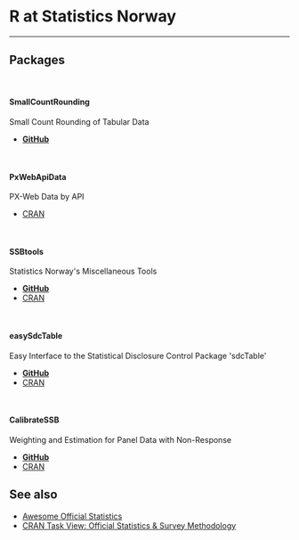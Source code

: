 
# R at Statistics Norway
*****

## Packages 

&nbsp;


#### SmallCountRounding
Small Count Rounding of Tabular Data

- [**GitHub**](https://github.com/statisticsnorway/SmallCountRounding) 


&nbsp;


#### PxWebApiData 
PX-Web Data by API 


- [CRAN](https://CRAN.R-project.org/package=PxWebApiData)

&nbsp;

#### SSBtools 
Statistics Norway's Miscellaneous Tools

- [**GitHub**](https://github.com/statisticsnorway/SSBtools) 
- [CRAN](https://CRAN.R-project.org/package=SSBtools)


&nbsp;

#### easySdcTable 
Easy Interface to the Statistical Disclosure Control Package 'sdcTable'

- [**GitHub**](https://github.com/statisticsnorway/easySdcTable) 
- [CRAN](https://CRAN.R-project.org/package=easySdcTable)

&nbsp;

#### CalibrateSSB 
Weighting and Estimation for Panel Data with Non-Response

- [**GitHub**](https://github.com/statisticsnorway/CalibrateSSB) 
- [CRAN](https://CRAN.R-project.org/package=CalibrateSSB)


## See also
- [Awesome Official Statistics](http://www.awesomeofficialstatistics.org)
- [CRAN Task View: Official Statistics & Survey Methodology](https://CRAN.R-project.org/view=OfficialStatistics)